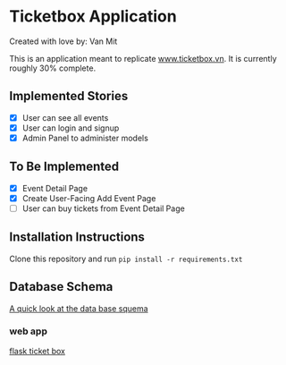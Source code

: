 # Ticketbox Application

Created with love by: Van Mit

This is an application meant to replicate www.ticketbox.vn. It is currently roughly 30% complete.

## Implemented Stories

- [x] User can see all events
- [x] User can login and signup
- [x] Admin Panel to administer models

## To Be Implemented

- [x] Event Detail Page
- [x] Create User-Facing Add Event Page
- [ ] User can buy tickets from Event Detail Page

## Installation Instructions

Clone this repository and run `pip install -r requirements.txt`

## Database Schema

[A quick look at the data base squema](https://www.lucidchart.com/documents/embeddedchart/84976959-8c38-4c2a-bc3a-9b3f8ccb3f76)

### web app

[flask ticket box](https://cds-ticket-box2.herokuapp.com/)
